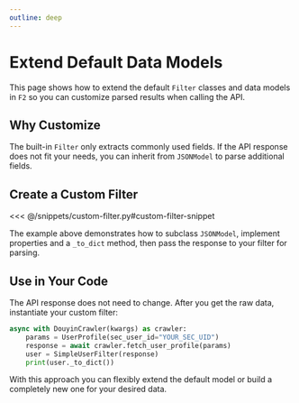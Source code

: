 ```yaml
---
outline: deep
---
```


# Extend Default Data Models

This page shows how to extend the default `Filter` classes and data models in `F2` so you can customize parsed results when calling the API.

## Why Customize

The built-in `Filter` only extracts commonly used fields. If the API response does not fit your needs, you can inherit from `JSONModel` to parse additional fields.

## Create a Custom Filter

<<< @/snippets/custom-filter.py#custom-filter-snippet

The example above demonstrates how to subclass `JSONModel`, implement properties and a `_to_dict` method, then pass the response to your filter for parsing.

## Use in Your Code

The API response does not need to change. After you get the raw data, instantiate your custom filter:

```python
async with DouyinCrawler(kwargs) as crawler:
    params = UserProfile(sec_user_id="YOUR_SEC_UID")
    response = await crawler.fetch_user_profile(params)
    user = SimpleUserFilter(response)
    print(user._to_dict())
```

With this approach you can flexibly extend the default model or build a completely new one for your desired data.
